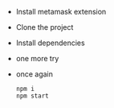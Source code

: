 - Install metamask extension 
- Clone the project
- Install dependencies
- one more try
- once again

      npm i
      npm start
